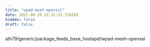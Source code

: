 ```yaml
---
title: "wpad-mesh-openssl"
date: 2021-06-20 22:31:33.710293
hidden: false
draft: false
---
```


ath79/generic/package_feeds_base_hostapd/wpad-mesh-openssl

